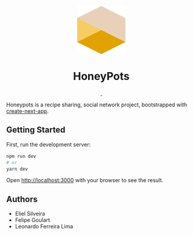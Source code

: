 <p align="center">
    <img src="https://github.com/CreativeSystem/honeypots-web/blob/main/public/assets/logo-honeypots.png" height="128">
    <h1 align="center" style="font-weight:bold">HoneyPots</h1>
</p>

<p align="center">
  <a
    aria-label="Style"
    href="http://standardjs.com">
    <img
      alt=""
      src="https://img.shields.io/badge/code%20style-standard-brightgreen.svg">
  </a>
  <a
    aria-label="License"
    href="https://opensource.org/licenses/MIT">
    <img
      alt=""
      src="https://img.shields.io/badge/License-MIT-green.svg">
  </a>
</p>

Honeypots is a recipe sharing, social network project, bootstrapped with [  create-next-app](https://github.com/vercel/next.js/tree/canary/packages/create-next-app).

## Getting Started

First, run the development server:

```bash
npm run dev
# or
yarn dev
```

Open [http://localhost:3000](http://localhost:3000) with your browser to see the result.

## Authors

- Eliel Silveira
- Felipe Goulart
- Leonardo Ferreira Lima
